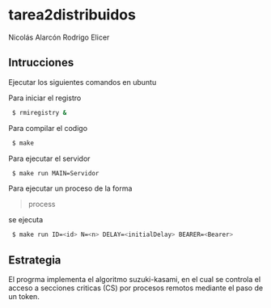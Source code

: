 # tarea2distribuidos


Nicolás Alarcón
Rodrigo Elicer

## Intrucciones

Ejecutar los siguientes comandos en ubuntu

Para iniciar el registro
```bash
 $ rmiregistry &
```
Para compilar el codigo
```bash
 $ make
```
Para ejecutar el servidor
```bash
 $ make run MAIN=Servidor
```
Para ejecutar un proceso de la forma

>process <id> <n> <initialDelay> <Bearer>

se ejecuta
```bash
 $ make run ID=<id> N=<n> DELAY=<initialDelay> BEARER=<Bearer>
```
## Estrategia

El progrma implementa el algoritmo suzuki-kasami, en el cual se controla el acceso a secciones criticas (CS) por procesos remotos mediante el paso de un token.
